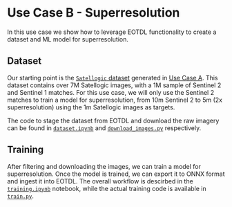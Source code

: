 # Use Case B - Superresolution

In this use case we show how to leverage EOTDL functionality to create a dataset and ML model for superresolution.

## Dataset

Our starting point is the [`Satellogic` dataset](https://www.eotdl.com/datasets/SatellogicDataset) generated in [Use Case A](../useCaseA/README.md). This dataset contains over 7M Satellogic images, with a 1M sample of Sentinel 2 and Sentinel 1 matches. For this use case, we will only use the Sentinel 2 matches to train a model for superresolution, from 10m Sentinel 2 to 5m (2x superresolution) using the 1m Satellogic images as targets.

The code to stage the dataset from EOTDL and download the raw imagery can be found in [`dataset.ipynb`](dataset.ipynb) and [`download_images.py`](download_images.py) respectively.

## Training

After filtering and downloading the images, we can train a model for superresolution. Once the model is trained, we can export it to ONNX format and ingest it into EOTDL. The overall workflow is descirbed in the [`training.ipynb`](training.ipynb) notebook, while the actual training code is available in [`train.py`](train.py). 